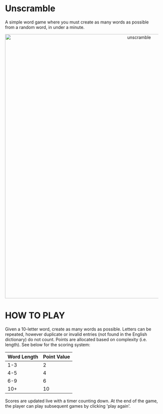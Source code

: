 # Unscramble 

A simple word game where you must create as many words as possible from a random word, in under a minute.

<div align="center"> <img width="865" alt="unscramble" src="https://github.com/Yooniii/unscramble/assets/111259968/5a1df1a4-4229-4c7f-a692-762fbf968270"> </div>





# HOW TO PLAY

Given a 10-letter word, create as many words as possible. Letters can be repeated, however duplicate or invalid entries (not found in the English dictionary) do not count. 
Points are allocated based on complexity (i.e. length). See below for the scoring system: 

| Word Length   | Point Value |
| ------------- |-------------|
|      1-3      |       2     |
|      4-5      |       4     |
|      6-9      |       6     |
|      10+      |       10    |

Scores are updated live with a timer counting down. At the end of the game, the player can play subsequent games by clicking 'play again'.






